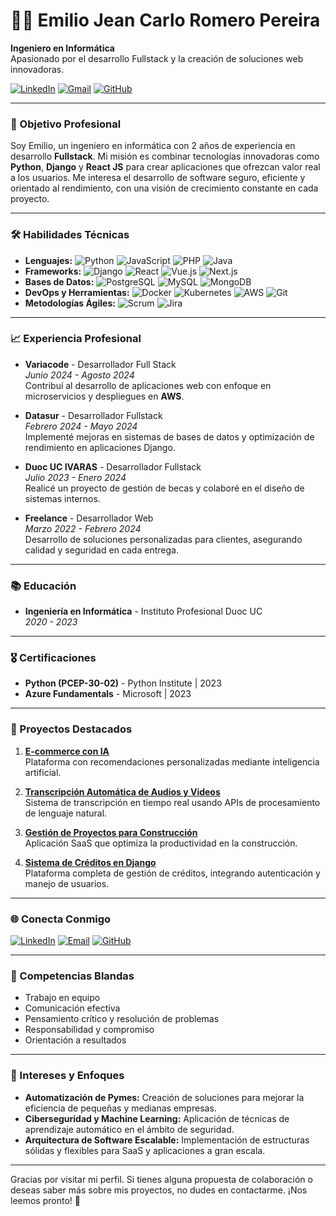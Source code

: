 # 👨‍💻 Emilio Jean Carlo Romero Pereira

**Ingeniero en Informática**  
Apasionado por el desarrollo Fullstack y la creación de soluciones web innovadoras.

[![LinkedIn](https://img.shields.io/badge/LinkedIn-EmilioRomero-blue?logo=linkedin&logoColor=white)](https://www.linkedin.com/in/emilio-romero-pereira-6129221ba/) [![Gmail](https://img.shields.io/badge/Email-emilioskr@gmail.com-red?logo=gmail&logoColor=white)](mailto:emilioskr@gmail.com) [![GitHub](https://img.shields.io/github/followers/Emiliooo90?label=GitHub&style=social)](https://github.com/Emiliooo90)

---

### 🎯 Objetivo Profesional
Soy Emilio, un ingeniero en informática con 2 años de experiencia en desarrollo **Fullstack**. Mi misión es combinar tecnologías innovadoras como **Python**, **Django** y **React JS** para crear aplicaciones que ofrezcan valor real a los usuarios. Me interesa el desarrollo de software seguro, eficiente y orientado al rendimiento, con una visión de crecimiento constante en cada proyecto.

---

### 🛠️ Habilidades Técnicas

- **Lenguajes:** ![Python](https://img.shields.io/badge/Python-3776AB?logo=python&logoColor=white) ![JavaScript](https://img.shields.io/badge/JavaScript-F7DF1E?logo=javascript&logoColor=black) ![PHP](https://img.shields.io/badge/PHP-777BB4?logo=php&logoColor=white) ![Java](https://img.shields.io/badge/Java-007396?logo=java&logoColor=white)
- **Frameworks:** ![Django](https://img.shields.io/badge/Django-092E20?logo=django&logoColor=white) ![React](https://img.shields.io/badge/React-61DAFB?logo=react&logoColor=black) ![Vue.js](https://img.shields.io/badge/Vue.js-4FC08D?logo=vue.js&logoColor=white) ![Next.js](https://img.shields.io/badge/Next.js-000000?logo=next.js&logoColor=white)
- **Bases de Datos:** ![PostgreSQL](https://img.shields.io/badge/PostgreSQL-336791?logo=postgresql&logoColor=white) ![MySQL](https://img.shields.io/badge/MySQL-4479A1?logo=mysql&logoColor=white) ![MongoDB](https://img.shields.io/badge/MongoDB-47A248?logo=mongodb&logoColor=white)
- **DevOps y Herramientas:** ![Docker](https://img.shields.io/badge/Docker-2496ED?logo=docker&logoColor=white) ![Kubernetes](https://img.shields.io/badge/Kubernetes-326CE5?logo=kubernetes&logoColor=white) ![AWS](https://img.shields.io/badge/AWS-232F3E?logo=amazon-aws&logoColor=white) ![Git](https://img.shields.io/badge/Git-F05032?logo=git&logoColor=white)
- **Metodologías Ágiles:** ![Scrum](https://img.shields.io/badge/Scrum-6DB33F?logo=scrum&logoColor=white) ![Jira](https://img.shields.io/badge/Jira-0052CC?logo=jira&logoColor=white)

---

### 📈 Experiencia Profesional

- **Variacode** - Desarrollador Full Stack  
  *Junio 2024 - Agosto 2024*  
  Contribuí al desarrollo de aplicaciones web con enfoque en microservicios y despliegues en **AWS**.

- **Datasur** - Desarrollador Fullstack  
  *Febrero 2024 - Mayo 2024*  
  Implementé mejoras en sistemas de bases de datos y optimización de rendimiento en aplicaciones Django.

- **Duoc UC IVARAS** - Desarrollador Fullstack  
  *Julio 2023 - Enero 2024*  
  Realicé un proyecto de gestión de becas y colaboré en el diseño de sistemas internos.

- **Freelance** - Desarrollador Web  
  *Marzo 2022 - Febrero 2024*  
  Desarrollo de soluciones personalizadas para clientes, asegurando calidad y seguridad en cada entrega.

---

### 📚 Educación
- **Ingeniería en Informática** - Instituto Profesional Duoc UC  
  *2020 - 2023*

---

### 🎖️ Certificaciones

- **Python (PCEP-30-02)** - Python Institute | 2023
- **Azure Fundamentals** - Microsoft | 2023

---

### 📌 Proyectos Destacados

1. **[E-commerce con IA](https://github.com/Emiliooo90/ecommerce-IA)**  
   Plataforma con recomendaciones personalizadas mediante inteligencia artificial.

2. **[Transcripción Automática de Audios y Videos](https://github.com/Emiliooo90/transcripcion-audio-video)**  
   Sistema de transcripción en tiempo real usando APIs de procesamiento de lenguaje natural.

3. **[Gestión de Proyectos para Construcción](https://github.com/Emiliooo90/gestion-proyectos-construccion)**  
   Aplicación SaaS que optimiza la productividad en la construcción.

4. **[Sistema de Créditos en Django](https://github.com/Emiliooo90/sistema-creditos-django)**  
   Plataforma completa de gestión de créditos, integrando autenticación y manejo de usuarios.

---

### 🌐 Conecta Conmigo
[![LinkedIn](https://img.shields.io/badge/LinkedIn-EmilioRomero-blue?logo=linkedin&logoColor=white)](https://www.linkedin.com/in/emilio-romero-pereira-6129221ba/) [![Email](https://img.shields.io/badge/Email-emilioskr@gmail.com-red?logo=gmail&logoColor=white)](mailto:emilioskr@gmail.com) [![GitHub](https://img.shields.io/github/followers/Emiliooo90?label=GitHub&style=social)](https://github.com/Emiliooo90)

---

### 💼 Competencias Blandas
- Trabajo en equipo
- Comunicación efectiva
- Pensamiento crítico y resolución de problemas
- Responsabilidad y compromiso
- Orientación a resultados

---

### 🚀 Intereses y Enfoques
- **Automatización de Pymes:** Creación de soluciones para mejorar la eficiencia de pequeñas y medianas empresas.
- **Ciberseguridad y Machine Learning:** Aplicación de técnicas de aprendizaje automático en el ámbito de seguridad.
- **Arquitectura de Software Escalable:** Implementación de estructuras sólidas y flexibles para SaaS y aplicaciones a gran escala.

---

Gracias por visitar mi perfil. Si tienes alguna propuesta de colaboración o deseas saber más sobre mis proyectos, no dudes en contactarme. ¡Nos leemos pronto! 👋